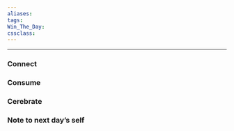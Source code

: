 ```yaml
---
aliases:  
tags:
Win_The_Day:  
cssclass:
---
```

---

### Connect 
### Consume
### Cerebrate
### Note to next day’s self
